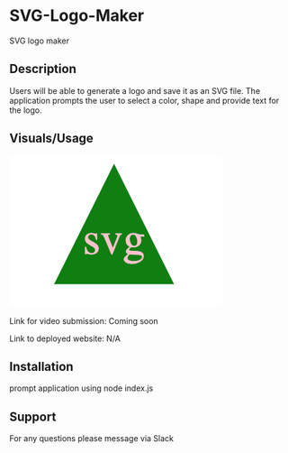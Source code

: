 # SVG-Logo-Maker

SVG logo maker

## Description

Users will be able to generate a logo and save it as an SVG file. The application prompts the user to select a color, shape and provide text for the logo.

## Visuals/Usage

![SVG Logo](./Assets/svg.png)

Link for video submission: Coming soon

Link to deployed website: N/A

## Installation
prompt application using node index.js

## Support

For any questions please message via Slack